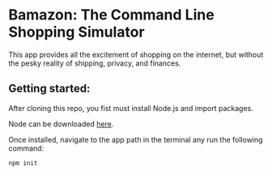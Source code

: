 # Bamazon: The Command Line Shopping Simulator

This app provides all the excitement of shopping on the internet, but without the pesky reality of shipping, privacy, and finances.

## Getting started:

After cloning this repo, you fist must install Node.js and import packages.

Node can be downloaded [here](https://nodejs.org/en/download/).

Once installed, navigate to the app path in the terminal any run the following command:

```
npm init
```

